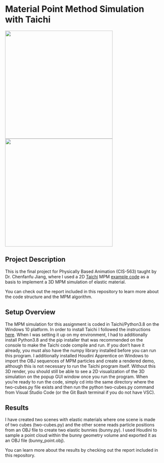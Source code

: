 # Material Point Method Simulation with Taichi

<a name="description"/> 

<img src="gifs/bunny_taichi2.gif" width = 350> <img src="gifs/bunny_houdini1.gif" width = 350>

## Project Description

This is the final project for Physically Based Animation (CIS-563) taught by Dr. Chenfanfu Jiang, where I used a 2D [Taichi](https://github.com/taichi-dev/taichi) MPM [example code](https://github.com/taichi-dev/taichi/blob/master/examples/mpm128.py) as a basis to implement a 3D MPM simulation of elastic material.

You can check out the report included in this repository to learn more about the code structure and the MPM algorithm.

<a name="overview"/>

## Setup Overview

The MPM simulation for this assignment is coded in Taichi/Python3.8 on the Windows 10 platform. In order to install Taichi I followed the instructions [here](https://taichi.graphics). When I was setting it up on my environment, I had to additionally install Python3.8 and the pip installer that was recommended on the console to make the Taichi code compile and run. If you don’t have it already, you must also have the numpy library installed before you can run this program. I additionally installed Houdini Apprentice on Windows to import the OBJ sequences of MPM particles and create a rendered demo, although this is not necessary to run the Taichi program itself. Without this 3D render, you should still be able to see a 2D visualization of the 3D simulation on the popup GUI window once you run the program. When you’re ready to run the code, simply cd into the same directory where the two-cubes.py file exists and then run the python two-cubes.py command from Visual Studio Code (or the Git Bash terminal if you do not have VSC).

<a name="results"/>

## Results

I have created two scenes with elastic materials where one scene is made of two cubes (two-cubes.py) and the other scene reads particle positions from an OBJ file to create two elastic bunnies (bunny.py). I used Houdini to sample a point cloud within the bunny geometry volume and exported it as an OBJ file (bunny_point.obj).

You can learn more about the results by checking out the report included in this repository.
